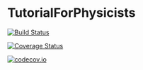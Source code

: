 # TutorialForPhysicists

[![Build Status](https://travis-ci.org/Roger-luo/TutorialForPhysicists.jl.svg?branch=master)](https://travis-ci.org/Roger-luo/TutorialForPhysicists.jl)

[![Coverage Status](https://coveralls.io/repos/Roger-luo/TutorialForPhysicists.jl/badge.svg?branch=master&service=github)](https://coveralls.io/github/Roger-luo/TutorialForPhysicists.jl?branch=master)

[![codecov.io](http://codecov.io/github/Roger-luo/TutorialForPhysicists.jl/coverage.svg?branch=master)](http://codecov.io/github/Roger-luo/TutorialForPhysicists.jl?branch=master)
